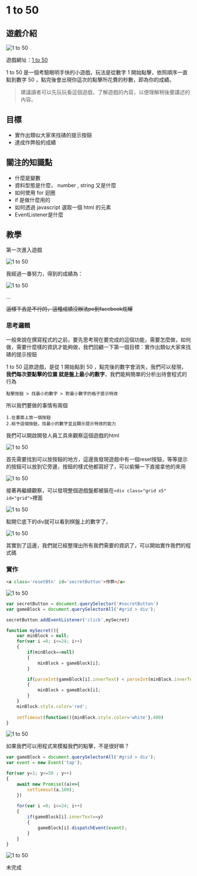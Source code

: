 # 1 to 50

## 遊戲介紹
![1 to 50](https://raw.githubusercontent.com/jj811208/htmlGameCheat/master/asset/1.1.png)

遊戲網址：[1 to 50](http://zzzscore.com/1to50/en/?ts=1553662600958)

1 to 50 是一個考驗眼明手快的小遊戲，玩法是從數字 1 開始點擊，依照順序一直點到數字 50 ，點完後會出現你這次的點擊所花費的秒數，即為你的成績。

>建議讀者可以先玩玩看這個遊戲，了解遊戲的內容，以便理解稍後要講述的內容。

## 目標
* 實作出類似大家來找碴的提示按鈕
* 達成作弊般的成績


## 關注的知識點
* 什麼是變數
* 資料型態是什麼， number , string 又是什麼
* 如何使用 for 迴圈  
* if 是做什麼用的
* 如何透過 javascript 選取一個 html 的元素
* EventListener是什麼


## 教學

第一次進入遊戲

![1 to 50](https://raw.githubusercontent.com/jj811208/htmlGameCheat/master/asset/1.2.gif)

我經過一番努力，得到的成績為：

![1 to 50](https://raw.githubusercontent.com/jj811208/htmlGameCheat/master/asset/1.3.png)


...

~~這樣下去是不行的，這種成績沒辦法po到facebook炫耀~~

### 思考邏輯

一般來說在撰寫程式的之前，要先思考現在要完成的這個功能，需要怎麼做，如何做，需要什麼樣的資訊才能夠做，我們回顧一下第一個目標：實作出類似大家來找碴的提示按鈕

1 to 50 這款遊戲，是從 1 開始點到 50 ，點完後的數字會消失，我們可以發現，**我們每次要點擊的位置 就是盤上最小的數字**，我們能夠簡單的分析出待會程式的行為

	點擊按鈕 > 找最小的數字 > 對最小數字的格子提示特效

所以我們要做的事情有兩個

 	1.在畫面上放一個按鈕
	2.給予這個按鈕，找最小的數字並且顯示提示特效的能力

我們可以開啟開發人員工具來觀察這個遊戲的html

![1 to 50](https://raw.githubusercontent.com/jj811208/htmlGameCheat/master/asset/1.4.png)

首先需要找到可以放按鈕的地方，這邊我發現遊戲中有一個reset按鈕，等等提示的按鈕可以放到它旁邊，按鈕的樣式他都寫好了，可以偷懶一下直接拿他的來用

![1 to 50](https://raw.githubusercontent.com/jj811208/htmlGameCheat/master/asset/1.5.png)

接著再繼續觀察，可以發現整個遊戲盤都被裝在`<div class="grid x5" id="grid">`裡面

![1 to 50](https://raw.githubusercontent.com/jj811208/htmlGameCheat/master/asset/1.6.png)

點開它底下的div就可以看到棋盤上的數字了，

![1 to 50](https://raw.githubusercontent.com/jj811208/htmlGameCheat/master/asset/1.7.png)

其實到了這邊，我們就已經整理出所有我們需要的資訊了，可以開始實作我們的程式碼

### 實作
```HTML
<a class='resetBtn' id='secretButton'>作弊</a>
```

![1 to 50](https://raw.githubusercontent.com/jj811208/htmlGameCheat/master/asset/1.10.png)

```javascript
var secretButton = document.querySelector('#secretButton')
var gameBlock = document.querySelectorAll('#grid > div');

secretButton.addEventListener('click',mySecret)

function mySecret(){
    var minBlock = null;
    for(var i =0; i<=24; i++)
    {
        if(minBlock==null)
        {
            minBlock = gameBlock[i];
        }

        if(parseInt(gameBlock[i].innerText) < parseInt(minBlock.innerText))
        {
            minBlock = gameBlock[i];
        }
    } 
    minBlock.style.color='red';
	
	setTimeout(function(){minBlock.style.color='white'},400)
}
```

![1 to 50](https://raw.githubusercontent.com/jj811208/htmlGameCheat/master/asset/1.8.gif)



如果我們可以用程式來模擬我們的點擊，不是很好嘛？

```javascript
var gameBlock = document.querySelectorAll('#grid > div');
var event = new Event('tap');

for(var y=1; y<=50 ; y++)
{
	await new Promise((a)=>{
		setTimeout(a,100);
	})
	
    for(var i =0; i<=24; i++)
    {
        if(gameBlock[i].innerText==y)
        {
            gameBlock[i].dispatchEvent(event);
        }
    }
}
```

![1 to 50](https://raw.githubusercontent.com/jj811208/htmlGameCheat/master/asset/1.9.gif)

未完成